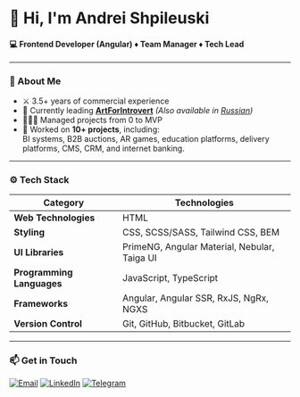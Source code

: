 # 👋 Hi, I'm Andrei Shpileuski

#### 💻 Frontend Developer (Angular) ♦ Team Manager ♦ Tech Lead

---

### 📝 About Me

- ⚔️ 3.5+ years of commercial experience
- 🔭 Currently leading **[ArtForIntrovert](https://new.artforintrovert.com)** *(Also available in [Russian](https://new.artforintrovert.ru))*
- 👨🏻‍💼 Managed projects from 0 to MVP
- 💼 Worked on **10+ projects**, including:  
  BI systems, B2B auctions, AR games, education platforms, delivery platforms, CMS, CRM, and internet banking.

---

### ⚙️ Tech Stack

| **Category**              | **Technologies**                             |
|---------------------------|----------------------------------------------|
| **Web Technologies**      | HTML                                         |
| **Styling**               | CSS, SCSS/SASS, Tailwind CSS, BEM            |
| **UI Libraries**          | PrimeNG, Angular Material, Nebular, Taiga UI |
| **Programming Languages** | JavaScript, TypeScript                       |
| **Frameworks**            | Angular, Angular SSR, RxJS, NgRx, NGXS       |
| **Version Control**       | Git, GitHub, Bitbucket, GitLab               |

---

### 📫 Get in Touch

[![Email](https://img.shields.io/badge/Gmail-D14836?style=for-the-badge&logo=gmail&logoColor=white)](mailto:shpilevskiy.aa@gmail.com)
[![LinkedIn](https://img.shields.io/badge/LinkedIn-0A66C2?style=for-the-badge&logo=linkedin&logoColor=white)](https://www.linkedin.com/in/andrei-shpileuski/)
[![Telegram](https://img.shields.io/badge/Telegram-2CA5E0?style=for-the-badge&logo=telegram&logoColor=white)](https://t.me/andrei_shpileuski)
